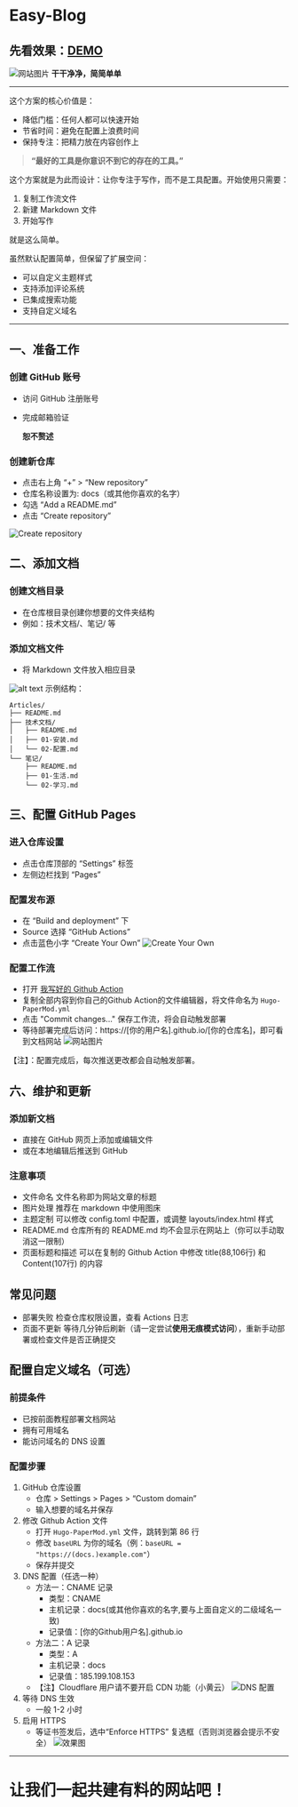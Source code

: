 # Easy-Blog
## 先看效果：[**DEMO**](https://2024365.xyz/)
![网站图片](assets/image-3.png)
**干干净净，简简单单**

---
这个方案的核心价值是：

- 降低门槛：任何人都可以快速开始
- 节省时间：避免在配置上浪费时间
- 保持专注：把精力放在内容创作上
> **“最好的工具是你意识不到它的存在的工具。”**

这个方案就是为此而设计：让你专注于写作，而不是工具配置。开始使用只需要：

1. 复制工作流文件  
2. 新建 Markdown 文件  
3. 开始写作  

就是这么简单。

虽然默认配置简单，但保留了扩展空间：

- 可以自定义主题样式
- 支持添加评论系统
- 已集成搜索功能
- 支持自定义域名

---

## 一、准备工作
### 创建 GitHub 账号
- 访问 GitHub 注册账号  
- 完成邮箱验证

    **恕不赘述**
### 创建新仓库
- 点击右上角 “+” > “New repository”  
- 仓库名称设置为: docs（或其他你喜欢的名字）  
- 勾选 “Add a README.md”  
- 点击 “Create repository”

![Create repository](assets\image.png)

## 二、添加文档
### 创建文档目录
- 在仓库根目录创建你想要的文件夹结构
- 例如：技术文档/、笔记/ 等

### 添加文档文件
- 将 Markdown 文件放入相应目录

![alt text](assets\image-1.png)
示例结构：
```plaintext
Articles/
├── README.md
├── 技术文档/
│   ├── README.md
│   ├── 01-安装.md
│   └── 02-配置.md
└── 笔记/
    ├── README.md
    ├── 01-生活.md
    └── 02-学习.md
```

## 三、配置 GitHub Pages
### 进入仓库设置
- 点击仓库顶部的 “Settings” 标签  
- 左侧边栏找到 “Pages”

### 配置发布源
- 在 “Build and deployment” 下  
- Source 选择 “GitHub Actions”
- 点击蓝色小字 “Create Your Own”
![Create Your Own](assets\image-2.png)

### 配置工作流
- 打开 [我写好的 Github Action](https://github.com/Protomyst/Easy-Blog/blob/main/Hugo-PaperMod.yml)
- 复制全部内容到你自己的Github Action的文件编辑器，将文件命名为 `Hugo-PaperMod.yml`
- 点击 "Commit changes..." 保存工作流，将会自动触发部署
- 等待部署完成后访问：https://[你的用户名].github.io/[你的仓库名]，即可看到文档网站
![网站图片](assets\image-3.png)

【注】：配置完成后，每次推送更改都会自动触发部署。

## 六、维护和更新
### 添加新文档
- 直接在 GitHub 网页上添加或编辑文件
- 或在本地编辑后推送到 GitHub

### 注意事项
- 文件命名
  文件名称即为网站文章的标题  
- 图片处理
  推荐在 markdown 中使用图床  
- 主题定制
  可以修改 config.toml 中配置，或调整 layouts/index.html 样式
- README.md
  仓库所有的 README.md 均不会显示在网站上（你可以手动取消这一限制）
- 页面标题和描述
  可以在复制的 Github Action 中修改 title(88,106行) 和 Content(107行) 的内容


## 常见问题
- 部署失败
  检查仓库权限设置，查看 Actions 日志  
- 页面不更新
  等待几分钟后刷新（请一定尝试**使用无痕模式访问**），重新手动部署或检查文件是否正确提交  

## 配置自定义域名（可选）
### 前提条件
- 已按前面教程部署文档网站
- 拥有可用域名
- 能访问域名的 DNS 设置

### 配置步骤
1. GitHub 仓库设置
   - 仓库 > Settings > Pages > “Custom domain”  
   - 输入想要的域名并保存
2. 修改 Github Action 文件
   - 打开 `Hugo-PaperMod.yml` 文件，跳转到第 86 行
   - 修改 `baseURL` 为你的域名（例：`baseURL = "https://(docs.)example.com"`）
   - 保存并提交
3. DNS 配置（任选一种）
   - 方法一：CNAME 记录
     - 类型：CNAME
     - 主机记录：docs(或其他你喜欢的名字,要与上面自定义的二级域名一致)
     - 记录值：[你的Github用户名].github.io
   - 方法二：A 记录
     - 类型：A
     - 主机记录：docs
     - 记录值：185.199.108.153
   - 【注】Cloudflare 用户请不要开启 CDN 功能（小黄云）
  ![DNS 配置](assets\image-4.png)
1. 等待 DNS 生效
    - 一般 1-2 小时
2. 启用 HTTPS  
   - 等证书签发后，选中“Enforce HTTPS” 复选框（否则浏览器会提示不安全）
![效果图](assets\image-5.png)
---

# 让我们一起共建有料的网站吧！